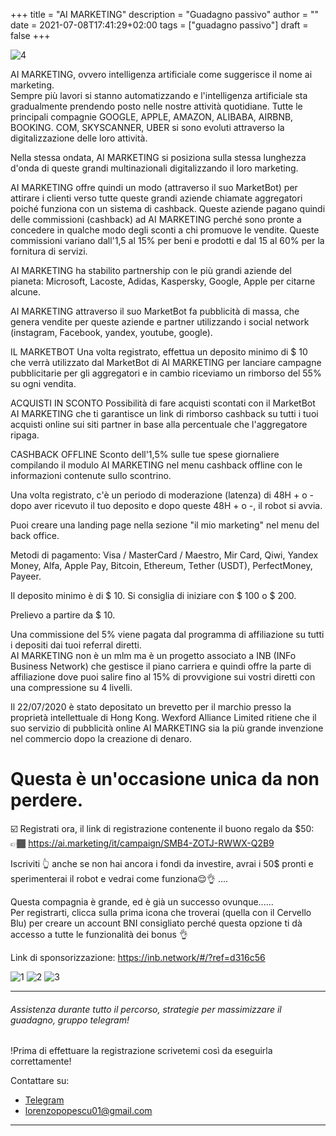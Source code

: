+++
title = "AI MARKETING"
description = "Guadagno passivo"
author = ""
date = 2021-07-08T17:41:29+02:00
tags = ["guadagno passivo"]
draft = false
+++

![4](https://picc.io/e6XR_Nf.jpg#right)

AI MARKETING, ovvero intelligenza artificiale come suggerisce il nome ai marketing. \
Sempre più lavori si stanno automatizzando e l'intelligenza artificiale sta gradualmente prendendo posto nelle nostre attività quotidiane.
Tutte le principali compagnie GOOGLE, APPLE, AMAZON, ALIBABA, AIRBNB, BOOKING. COM, SKYSCANNER, UBER si sono evoluti attraverso la digitalizzazione delle loro attività.

Nella stessa ondata, AI MARKETING si posiziona sulla stessa lunghezza d'onda di queste grandi multinazionali digitalizzando il loro marketing.

AI MARKETING offre quindi un modo (attraverso il suo MarketBot) per attirare i clienti verso tutte queste grandi aziende chiamate aggregatori poiché funziona con un sistema di cashback. Queste aziende pagano quindi delle commissioni (cashback) ad AI MARKETING perché sono pronte a concedere in qualche modo degli sconti a chi promuove le vendite. Queste commissioni variano dall'1,5 al 15% per beni e prodotti e dal 15 al 60% per la fornitura di servizi.

AI MARKETING ha stabilito partnership con le più grandi aziende del pianeta: Microsoft, Lacoste, Adidas, Kaspersky, Google, Apple per citarne alcune.

AI MARKETING attraverso il suo MarketBot fa pubblicità di massa, che genera vendite per queste aziende e partner utilizzando i social network (instagram, Facebook, yandex, youtube, google).

IL MARKETBOT
Una volta registrato, effettua un deposito minimo di $ 10 che verrà utilizzato dal MarketBot di AI MARKETING per lanciare campagne pubblicitarie per gli aggregatori e in cambio riceviamo un rimborso del 55% su ogni vendita.

ACQUISTI IN SCONTO
Possibilità di fare acquisti scontati con il MarketBot AI MARKETING che ti garantisce un link di rimborso cashback su tutti i tuoi acquisti online sui siti partner in base alla percentuale che l'aggregatore ripaga.

CASHBACK OFFLINE
Sconto dell'1,5% sulle tue spese giornaliere compilando il modulo AI MARKETING nel menu cashback offline con le informazioni contenute sullo scontrino.

Una volta registrato, c'è un periodo di moderazione (latenza) di 48H + o - dopo aver ricevuto il tuo deposito e dopo queste 48H + o -, il robot si avvia.

Puoi creare una landing page nella sezione "il mio marketing" nel menu del back office.

Metodi di pagamento: Visa / MasterCard / Maestro, Mir Card, Qiwi, Yandex Money, Alfa, Apple Pay, Bitcoin, Ethereum, Tether (USDT), PerfectMoney, Payeer.

Il deposito minimo è di $ 10.
Si consiglia di iniziare con $ 100 o $ 200.

Prelievo a partire da $ 10.

Una commissione del 5% viene pagata dal programma di affiliazione su tutti i depositi dai tuoi referral diretti. \
AI MARKETING non è un mlm ma è un progetto associato a INB (INFo Business Network) che gestisce il piano carriera e quindi offre la parte di affiliazione dove puoi salire fino al 15% di provvigione sui vostri diretti con una compressione su 4 livelli.

Il 22/07/2020 è stato depositato un brevetto per il marchio presso la proprietà intellettuale di Hong Kong.
Wexford Alliance Limited ritiene che il suo servizio di pubblicità online AI MARKETING sia la più grande invenzione nel commercio dopo la creazione di denaro.



# Questa è un'occasione unica da non perdere.
☑️ Registrati ora, il link di registrazione contenente il buono regalo da $50: \
👉🏾 https://ai.marketing/it/campaign/SMB4-ZOTJ-RWWX-Q2B9 

Iscriviti 👆 anche se non hai ancora i fondi da investire, avrai i 50$ pronti e sperimenterai il robot e vedrai come funziona😌👌 .... 

Questa compagnia è grande, ed è già un successo ovunque...... \
Per registrarti, clicca sulla prima icona che troverai (quella con il Cervello Blu) per creare un account BNI consigliato perché questa opzione ti dà accesso a tutte le funzionalità dei bonus 👌

Link di sponsorizzazione: https://inb.network/#/?ref=d316c56

![1](https://picc.io/X7kgRpB.jpg)
![2](https://picc.io/M2Ysqpn.jpg)
![3](https://picc.io/LiRtYc4.jpg)

- - -
###### Assistenza durante tutto il percorso, strategie per massimizzare il guadagno, gruppo telegram! 
!Prima di effettuare la registrazione scrivetemi così da eseguirla correttamente!

Contattare su: 
* [Telegram](https://telegram.me/lorenzo2202)
* <lorenzopopescu01@gmail.com>
- - -

